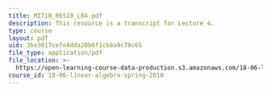 ```yaml
---
title: MIT18_06S10_L04.pdf
description: This resource is a transcript for Lecture 4.
type: course
layout: pdf
uid: 3be3017cefe4dda20b6f1cb8a9c78c65
file_type: application/pdf
file_location: >-
  https://open-learning-course-data-production.s3.amazonaws.com/18-06-linear-algebra-spring-2010/3be3017cefe4dda20b6f1cb8a9c78c65_MIT18_06S10_L04.pdf
course_id: 18-06-linear-algebra-spring-2010
---
```

